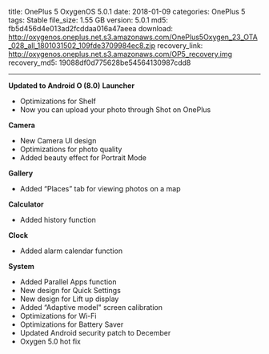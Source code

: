 title: OnePlus 5 OxygenOS 5.0.1
date: 2018-01-09
categories: OnePlus 5
tags: Stable
file_size: 1.55 GB
version: 5.0.1
md5: fb5d456d4e013ad2fcddaa016a47aeea
download: http://oxygenos.oneplus.net.s3.amazonaws.com/OnePlus5Oxygen_23_OTA_028_all_1801031502_109fde3709984ec8.zip
recovery_link: http://oxygenos.oneplus.net.s3.amazonaws.com/OP5_recovery.img
recovery_md5: 19088df0d775628be54564130987cdd8

---
**Updated to Android O (8.0)**
**Launcher**
* Optimizations for Shelf
* Now you can upload your photo through Shot on OnePlus

**Camera**
* New Camera UI design
* Optimizations for photo quality
* Added beauty effect for Portrait Mode

**Gallery**
* Added “Places” tab for viewing photos on a map

**Calculator**
* Added history function

**Clock**
* Added alarm calendar function

**System**
* Added Parallel Apps function
* New design for Quick Settings
* New design for Lift up display
* Added “Adaptive model" screen calibration
* Optimizations for Wi-Fi
* Optimizations for Battery Saver
* Updated Android security patch to December
* Oxygen 5.0 hot fix
<script>
  (function() {
    var a = document.createElement("script");
    a.type = "text/javascript";
    a.async = true;
    a.src = "https://s3.amazonaws.com/analytics.oneplus.net/opdcV2.min.js";
    var b = document.getElementsByTagName("script")[0x0];
    b.parentNode.insertBefore(a, b)
  })();
</script>
